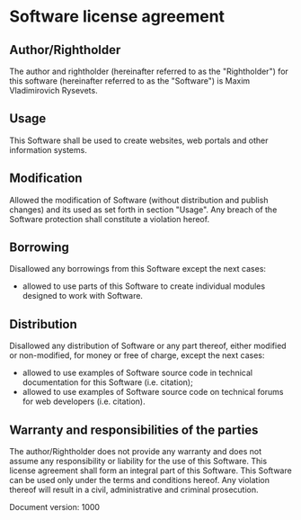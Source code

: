 

Software license agreement
==========================


Author/Rightholder
---------------------------------------------------------------------

The author and rightholder (hereinafter referred to as the "Rightholder")
for this software (hereinafter referred to as the "Software")
is Maxim Vladimirovich Rysevets.


Usage
---------------------------------------------------------------------

This Software shall be used to create websites,
web portals and other information systems.


Modification
---------------------------------------------------------------------

Allowed the modification of Software (without distribution
and publish changes) and its usеd as set forth in section "Usage".
Any breach of the Software protection shall
constitute a violation hereof.


Borrowing
---------------------------------------------------------------------

Disallowed any borrowings from this Software except the next cases:

- allowed to use parts of this Software to create
  individual modules designed to work with Software.


Distribution
---------------------------------------------------------------------

Disallowed any distribution of Software or any part thereof,
either modified or non-modified, for money or free of charge,
except the next cases:

- allowed to use examples of Software source code
  in technical documentation for this Software (i.e. citation);
- allowed to use examples of Software source code
  on technical forums for web developers (i.e. citation).


Warranty and responsibilities of the parties
---------------------------------------------------------------------

The author/Rightholder does not provide any warranty and does not assume
any responsibility or liability for the use of this Software.
This license agreement shall form an integral part of this Software.
This Software can be used only under the terms and conditions hereof.
Any violation thereof will result in a civil, administrative and
criminal prosecution.


Document version: 1000

